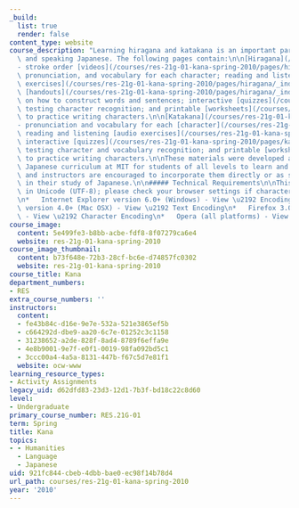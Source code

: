 ```yaml
---
_build:
  list: true
  render: false
content_type: website
course_description: "Learning hiragana and katakana is an important part of reading\
  \ and speaking Japanese. The following pages contain:\n\n[Hiragana](/courses/res-21g-01-kana-spring-2010/pages/hiragana/_index)\_\
  - stroke order [videos](/courses/res-21g-01-kana-spring-2010/pages/hiragana/_index#characters),\
  \ pronunciation, and vocabulary for each character; reading and listening [audio\
  \ exercises](/courses/res-21g-01-kana-spring-2010/pages/hiragana/_index#exercises);\
  \ [handouts](/courses/res-21g-01-kana-spring-2010/pages/hiragana/_index#handouts)\
  \ on how to construct words and sentences; interactive [quizzes](/courses/res-21g-01-kana-spring-2010/pages/hiragana/_index#quizzes)\
  \ testing character recognition; and printable [worksheets](/courses/res-21g-01-kana-spring-2010/pages/hiragana/_index#worksheets)\
  \ to practice writing characters.\n\n[Katakana](/courses/res-21g-01-kana-spring-2010/pages/katakana/_index)\_\
  - pronunciation and vocabulary for each [character](/courses/res-21g-01-kana-spring-2010/pages/katakana/_index#characters);\
  \ reading and listening [audio exercises](/courses/res-21g-01-kana-spring-2010/pages/katakana/_index#exercises);\
  \ interactive [quizzes](/courses/res-21g-01-kana-spring-2010/pages/katakana/_index#quizzes)\
  \ testing character and vocabulary recognition; and printable [worksheets](/courses/res-21g-01-kana-spring-2010/pages/katakana/_index#worksheets)\
  \ to practice writing characters.\n\nThese materials were developed as part of the\
  \ Japanese curriculum at MIT for students of all levels to learn and review. Students\
  \ and instructors are encouraged to incorporate them directly or as supplements\
  \ in their study of Japanese.\n\n##### Technical Requirements\n\nThis site is encoded\
  \ in Unicode (UTF-8); please check your browser settings if characters render incorrectly:\n\
  \n*   Internet Explorer version 6.0+ (Windows) - View \u2192 Encoding\n*   Safari\
  \ version 4.0+ (Mac OSX) - View \u2192 Text Encoding\n*   Firefox 3.0+ (all platforms)\
  \ - View \u2192 Character Encoding\n*   Opera (all platforms) - View \u2192 Encoding\n"
course_image:
  content: 5e499fe3-b8bb-acbe-fdf8-8f07279ca6e4
  website: res-21g-01-kana-spring-2010
course_image_thumbnail:
  content: b73f648e-72b3-28cf-bc6e-d74857fc0302
  website: res-21g-01-kana-spring-2010
course_title: Kana
department_numbers:
- RES
extra_course_numbers: ''
instructors:
  content:
  - fe43b84c-d16e-9e7e-532a-521e3865ef5b
  - c664292d-dbe9-aa20-6c7e-01252c3c1158
  - 31238652-a2de-828f-8ad4-8789f6effa9e
  - 4e8b9001-9e7f-e0f1-0019-98fa092bd5c1
  - 3ccc00a4-4a5a-8131-447b-f67c5d7e81f1
  website: ocw-www
learning_resource_types:
- Activity Assignments
legacy_uid: d62dfd83-23d3-12d1-7b3f-bd18c22c8d60
level:
- Undergraduate
primary_course_number: RES.21G-01
term: Spring
title: Kana
topics:
- - Humanities
  - Language
  - Japanese
uid: 921fc844-cbeb-4dbb-bae0-ec98f14b78d4
url_path: courses/res-21g-01-kana-spring-2010
year: '2010'
---
```

